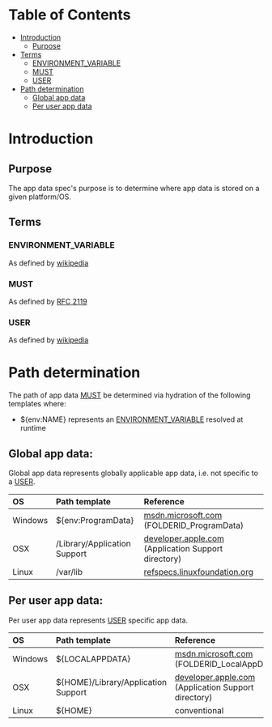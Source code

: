 # Table of Contents

- [Introduction](#introduction)
    - [Purpose](#purpose)
- [Terms](#terms)
    - [ENVIRONMENT_VARIABLE](#user)
    - [MUST](#must)
    - [USER](#user)
- [Path determination](#path-determination)
    - [Global app data](#global-app-data)
    - [Per user app data](#per-user-app-data)

# Introduction

## Purpose

The app data spec's purpose is to determine where app data is stored on a given platform/OS.

## Terms

### ENVIRONMENT_VARIABLE

As defined by
[wikipedia](https://en.wikipedia.org/wiki/Environment_variable)

### MUST

As defined by [RFC 2119](https://tools.ietf.org/html/rfc2119)

### USER

As defined by
[wikipedia](https://en.wikipedia.org/wiki/User_(computing))

# Path determination

The path of app data [MUST](#must) be determined via hydration of the
following templates where:

- ${env:NAME} represents an
  [ENVIRONMENT_VARIABLE](#environment_variable) resolved at runtime

## Global app data:

Global app data represents globally applicable app data, i.e. not
specific to a [USER](#user).

| OS      | Path template                | Reference                                                                                                                                                                              |
|:--------|:-----------------------------|:---------------------------------------------------------------------------------------------------------------------------------------------------------------------------------------|
| Windows | ${env:ProgramData}           | [msdn.microsoft.com](https://msdn.microsoft.com/en-us/library/windows/desktop/dd378457(v=vs.85).aspx) (FOLDERID_ProgramData)                                                           |
| OSX     | /Library/Application Support | [developer.apple.com](https://developer.apple.com/library/content/documentation/General/Conceptual/MOSXAppProgrammingGuide/AppRuntime/AppRuntime.html) (Application Support directory) |
| Linux   | /var/lib                     | [refspecs.linuxfoundation.org](http://refspecs.linuxfoundation.org/FHS_3.0/fhs-3.0.html#varlibVariableStateInformation)                                                                |

## Per user app data:

Per user app data represents [USER](#user) specific app data.

| OS      | Path template                       | Reference                                                                                                                                                                              |
|:--------|:------------------------------------|:---------------------------------------------------------------------------------------------------------------------------------------------------------------------------------------|
| Windows | ${LOCALAPPDATA}                     | [msdn.microsoft.com](https://msdn.microsoft.com/en-us/library/windows/desktop/dd378457(v=vs.85).aspx) (FOLDERID_LocalAppData)                                                          |
| OSX     | ${HOME}/Library/Application Support | [developer.apple.com](https://developer.apple.com/library/content/documentation/General/Conceptual/MOSXAppProgrammingGuide/AppRuntime/AppRuntime.html) (Application Support directory) |
| Linux   | ${HOME}                             | conventional                                                                                                                                                                           |

